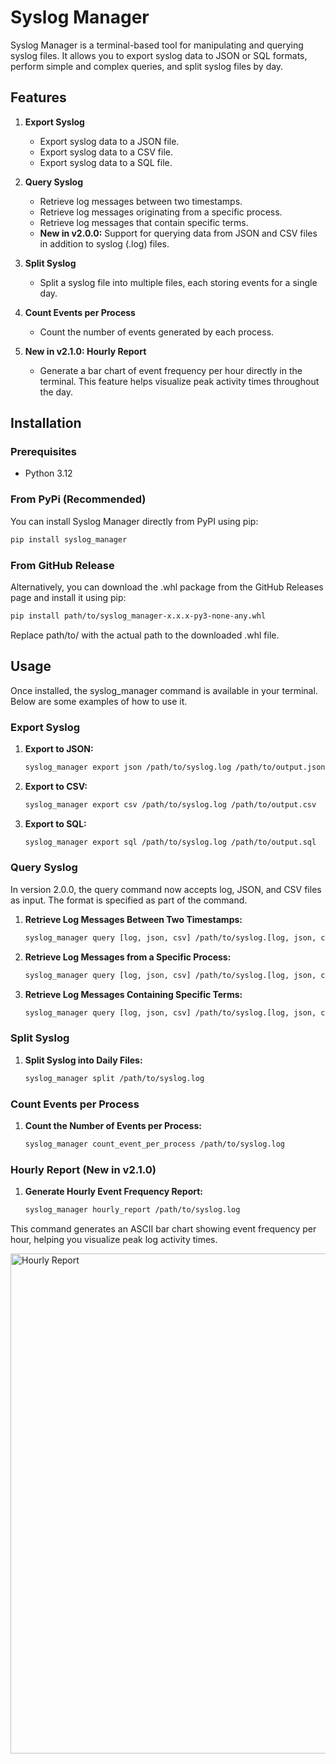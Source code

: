 # Syslog Manager

Syslog Manager is a terminal-based tool for manipulating and querying syslog files. It allows you to export syslog data to JSON or SQL formats, perform simple and complex queries, and split syslog files by day.

## Features

1. **Export Syslog**
   - Export syslog data to a JSON file.
   - Export syslog data to a CSV file.
   - Export syslog data to a SQL file.

2. **Query Syslog**
   - Retrieve log messages between two timestamps.
   - Retrieve log messages originating from a specific process.
   - Retrieve log messages that contain specific terms.
   - **New in v2.0.0:** Support for querying data from JSON and CSV files in addition to syslog (.log) files.

3. **Split Syslog**
   - Split a syslog file into multiple files, each storing events for a single day.

4. **Count Events per Process**
   - Count the number of events generated by each process.

5. **New in v2.1.0: Hourly Report**
   - Generate a bar chart of event frequency per hour directly in the terminal. This feature helps visualize peak activity times throughout the day.

## Installation

### Prerequisites

- Python 3.12

### From PyPi (Recommended)
You can install Syslog Manager directly from PyPI using pip:

   ```bash
   pip install syslog_manager
   ```

### From GitHub Release
Alternatively, you can download the .whl package from the GitHub Releases page and install it using pip:

   ```bash
   pip install path/to/syslog_manager-x.x.x-py3-none-any.whl
   ```
Replace path/to/ with the actual path to the downloaded .whl file.

## Usage

Once installed, the syslog_manager command is available in your terminal. Below are some examples of how to use it.

### Export Syslog

1. **Export to JSON:**

   ```bash
   syslog_manager export json /path/to/syslog.log /path/to/output.json
   ```

2. **Export to CSV:**

   ```bash
   syslog_manager export csv /path/to/syslog.log /path/to/output.csv
   ```
   
3. **Export to SQL:**

   ```bash
   syslog_manager export sql /path/to/syslog.log /path/to/output.sql
   ```
   
### Query Syslog
In version 2.0.0, the query command now accepts log, JSON, and CSV files as input. The format is specified as part of the command.
1. **Retrieve Log Messages Between Two Timestamps:**

   ```bash
   syslog_manager query [log, json, csv] /path/to/syslog.[log, json, csv] between 01/01/2024 07/07/2024
   ```
   
2. **Retrieve Log Messages from a Specific Process:**

   ```bash
   syslog_manager query [log, json, csv] /path/to/syslog.[log, json, csv] from_process process_name
   ```
   
3. **Retrieve Log Messages Containing Specific Terms:**

   ```bash
   syslog_manager query [log, json, csv] /path/to/syslog.[log, json, csv] contains_words word1,word2,word3
   ```
   
### Split Syslog

1. **Split Syslog into Daily Files:**

   ```bash
   syslog_manager split /path/to/syslog.log
   ```

### Count Events per Process

1. **Count the Number of Events per Process:**

   ```bash
   syslog_manager count_event_per_process /path/to/syslog.log
   ```
   
### Hourly Report (New in v2.1.0)
1. **Generate Hourly Event Frequency Report:**

   ```bash
   syslog_manager hourly_report /path/to/syslog.log
   ```
   
This command generates an ASCII bar chart showing event frequency per hour, helping you visualize peak log activity times.

<img src="imgs/report.png" alt="Hourly Report" width="800"/>

